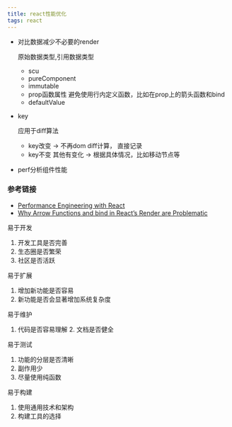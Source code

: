 ```yaml
---
title: react性能优化
tags: react
---
```


+ 对比数据减少不必要的render

    原始数据类型,引用数据类型
    - scu
    - pureComponent
    - immutable
    - prop函数属性 避免使用行内定义函数，比如在prop上的箭头函数和bind
    - defaultValue

+ key

    应用于diff算法
    - key改变 -> 不再dom diff计算， 直接记录
    - key不变 其他有变化 -> 根据具体情况，比如移动节点等



+ perf分析组件性能



### 参考链接

- [Performance Engineering with React](https://benchling.engineering/performance-engineering-with-react-e03013e53285)
- [Why Arrow Functions and bind in React’s Render are Problematic](https://medium.freecodecamp.org/why-arrow-functions-and-bind-in-reacts-render-are-problematic-f1c08b060e36)




易于开发
1. 开发工具是否完善 
2. 生态圈是否繁荣
3. 社区是否活跃

易于扩展
1. 增加新功能是否容易
2. 新功能是否会显著增加系统复杂度

易于维护
1. 代码是否容易理解 2. 文档是否健全

易于测试
1. 功能的分层是否清晰
2. 副作用少
3. 尽量使用纯函数

易于构建
1. 使用通用技术和架构
2. 构建工具的选择